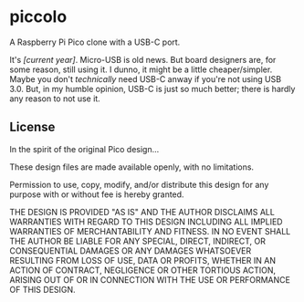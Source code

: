 # piccolo

A Raspberry Pi Pico clone with a USB-C port.

It's _\[current year\]_. Micro-USB is old news. But board designers are, for
some reason, still using it. I dunno, it might be a little cheaper/simpler.
Maybe you don't _technically_ need USB-C anway if you're not using USB 3.0.
But, in my humble opinion, USB-C is just so much better; there is hardly any
reason to not use it.

## License

In the spirit of the original Pico design...

These design files are made available openly, with no limitations.

Permission to use, copy, modify, and/or distribute this design for
any purpose with or without fee is hereby granted.

THE DESIGN IS PROVIDED "AS IS" AND THE AUTHOR DISCLAIMS ALL WARRANTIES
WITH REGARD TO THIS DESIGN INCLUDING ALL IMPLIED WARRANTIES OF
MERCHANTABILITY AND FITNESS. IN NO EVENT SHALL THE AUTHOR BE LIABLE
FOR ANY SPECIAL, DIRECT, INDIRECT, OR CONSEQUENTIAL DAMAGES OR ANY
DAMAGES WHATSOEVER RESULTING FROM LOSS OF USE, DATA OR PROFITS, WHETHER
IN AN ACTION OF CONTRACT, NEGLIGENCE OR OTHER TORTIOUS ACTION, ARISING
OUT OF OR IN CONNECTION WITH THE USE OR PERFORMANCE OF THIS DESIGN.

